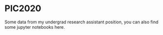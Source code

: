 # PIC2020
Some data from my undergrad research assistant position, you can also find some jupyter notebooks here.
